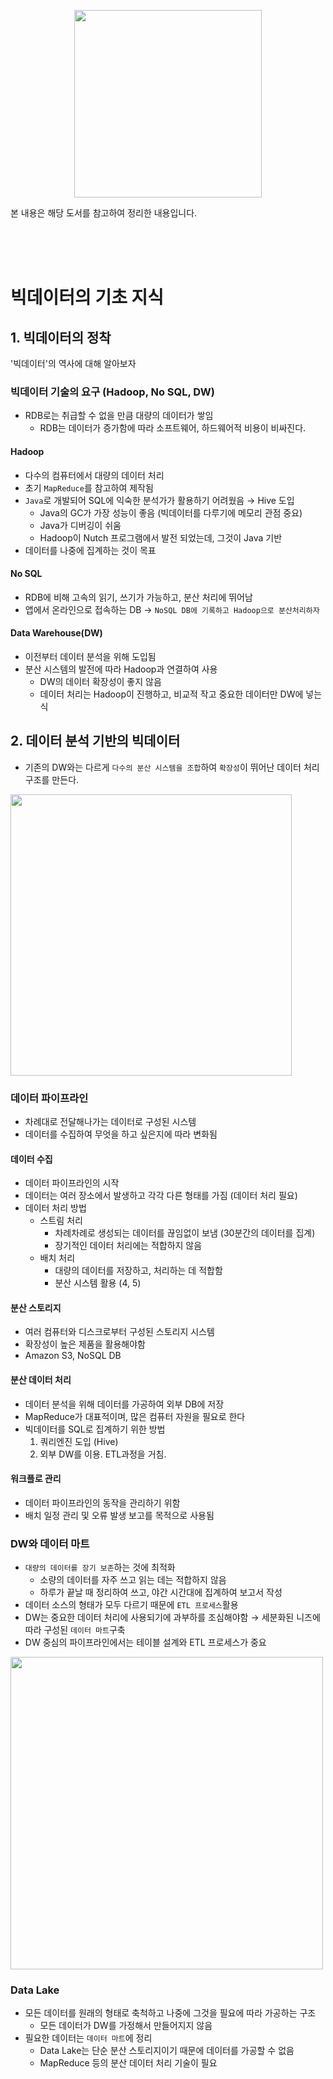 <p align="center">
<img src="https://user-images.githubusercontent.com/40620421/183598835-ebf8d4ba-354d-4b02-8ccd-a7d1f2d29018.jpg" width="300">

본 내용은 해당 도서를 참고하여 정리한 내용입니다.
</p>

<br/>
<br/>
<br/>

# 빅데이터의 기초 지식

## 1. 빅데이터의 정착
'빅데이터'의 역사에 대해 알아보자

### 빅데이터 기술의 요구 (Hadoop, No SQL, DW)
- RDB로는 취급할 수 없을 만큼 대량의 데이터가 쌓임
    - RDB는 데이터가 증가함에 따라 소프트웨어, 하드웨어적 비용이 비싸진다.

#### Hadoop
- 다수의 컴퓨터에서 대량의 데이터 처리
- 초기 `MapReduce`를 참고하여 제작됨
- `Java`로 개발되어 SQL에 익숙한 분석가가 활용하기 어려웠음 → Hive 도입
    - Java의 GC가 가장 성능이 좋음 (빅데이터를 다루기에 메모리 관점 중요)
    - Java가 디버깅이 쉬움
    - Hadoop이 Nutch 프로그램에서 발전 되었는데, 그것이 Java 기반
- 데이터를 나중에 집계하는 것이 목표

#### No SQL
- RDB에 비해 고속의 읽기, 쓰기가 가능하고, 분산 처리에 뛰어남
- 앱에서 온라인으로 접속하는 DB → `NoSQL DB에 기록하고 Hadoop으로 분산처리하자`

#### Data Warehouse(DW)
- 이전부터 데이터 분석을 위해 도입됨
- 분산 시스템의 발전에 따라 Hadoop과 연결하여 사용
    - DW의 데이터 확장성이 좋지 않음
    - 데이터 처리는 Hadoop이 진행하고, 비교적 작고 중요한 데이터만 DW에 넣는 식

## 2. 데이터 분석 기반의 빅데이터
- 기존의 DW와는 다르게 `다수의 분산 시스템을 조합`하여 `확장성`이 뛰어난 데이터 처리 구조를 만든다.

<img src = "https://user-images.githubusercontent.com/40620421/183667473-3d197fb6-be60-4b96-9ca6-a3c1773ca79a.png" width="450">

### 데이터 파이프라인
- 차례대로 전달해나가는 데이터로 구성된 시스템
- 데이터를 수집하여 무엇을 하고 싶은지에 따라 변화됨

#### 데이터 수집
- 데이터 파이프라인의 시작
- 데이터는 여러 장소에서 발생하고 각각 다른 형태를 가짐 (데이터 처리 필요)
- 데이터 처리 방법
    - 스트림 처리
        - 차례차례로 생성되는 데이터를 끊임없이 보냄 (30분간의 데이터를 집계)
        - 장기적인 데이터 처리에는 적합하지 않음
    - 배치 처리
        - 대량의 데이터를 저장하고, 처리하는 데 적합함
        - 분산 시스템 활용 (4, 5)

#### 분산 스토리지
- 여러 컴퓨터와 디스크로부터 구성된 스토리지 시스템
- 확장성이 높은 제품을 활용해야함
- Amazon S3, NoSQL DB

#### 분산 데이터 처리
- 데이터 분석을 위해 데이터를 가공하여 외부 DB에 저장
- MapReduce가 대표적이며, 많은 컴퓨터 자원을 필요로 한다
- 빅데이터를 SQL로 집계하기 위한 방법
    1. 쿼리엔진 도입 (Hive)
    1. 외부 DW를 이용. ETL과정을 거침.

#### 워크플로 관리
- 데이터 파이프라인의 동작을 관리하기 위함
- 배치 일정 관리 및 오류 발생 보고를 목적으로 사용됨

### DW와 데이터 마트
- `대량의 데이터를 장기 보존`하는 것에 최적화
    - 소량의 데이터를 자주 쓰고 읽는 데는 적합하지 않음
    - 하루가 끝날 때 정리하여 쓰고, 야간 시간대에 집계하여 보고서 작성
- 데이터 소스의 형태가 모두 다르기 때문에 `ETL 프로세스`활용
- DW는 중요한 데이터 처리에 사용되기에 과부하를 조심해야함 → 세분화된 니즈에 따라 구성된 `데이터 마트`구축
- DW 중심의 파이프라인에서는 테이블 설계와 ETL 프로세스가 중요

<img src="https://upload.wikimedia.org/wikipedia/commons/d/d8/Data_Warehouse_Feeding_Data_Mart.jpg" width="500">

### Data Lake
- 모든 데이터를 원래의 형태로 축척하고 나중에 그것을 필요에 따라 가공하는 구조
    - 모든 데이터가 DW를 가정해서 만들어지지 않음
- 필요한 데이터는 `데이터 마트`에 정리
    - Data Lake는 단순 분산 스토리지이기 때문에 데이터를 가공할 수 없음
    - MapReduce 등의 분산 데이터 처리 기술이 필요

